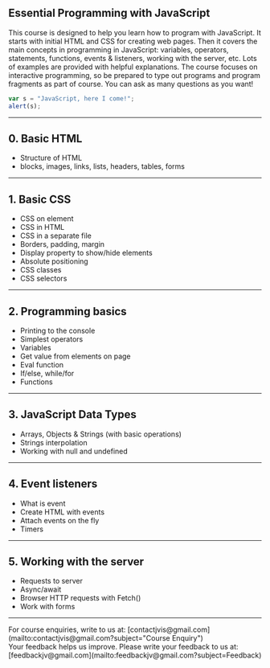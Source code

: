 ## Essential Programming with JavaScript

This course is designed to help you learn how to program with JavaScript.
It starts with initial HTML and CSS for creating web pages. Then it covers the main concepts in programming in JavaScript: variables, operators, statements, functions, events & listeners, working with the server, etc.
Lots of examples are provided with helpful explanations.
The course focuses on interactive programming, so be prepared to type out programs and program fragments as part of course.
You can ask as many questions as you want!

```javascript
var s = "JavaScript, here I come!";
alert(s);
```

<hr>

## 0. Basic HTML
- Structure of HTML
- blocks, images, links, lists, headers, tables, forms

---
## 1. Basic CSS
- CSS on element
- CSS in HTML
- CSS in a separate file
- Borders, padding, margin
- Display property to show/hide elements
- Absolute positioning
- CSS classes
- CSS selectors

---
## 2. Programming basics
- Printing to the console
- Simplest operators
- Variables
- Get value from elements on page
- Eval function
- If/else, while/for
- Functions

---
## 3. JavaScript Data Types
- Arrays, Objects & Strings (with basic operations)
- Strings interpolation
- Working with null and undefined

---
## 4. Event listeners
- What is event
- Create HTML with events
- Attach events on the fly
- Timers

---
## 5. Working with the server
- Requests to server
- Async/await
- Browser HTTP requests with Fetch() 
- Work with forms



<hr>
For course enquiries, write to us at: [contactjvis@gmail.com](mailto:contactjvis@gmail.com?subject="Course Enquiry")<br>
Your feedback helps us improve. Please write your feedback to us at: [feedbackjv@gmail.com](mailto:feedbackjv@gmail.com?subject=Feedback)
